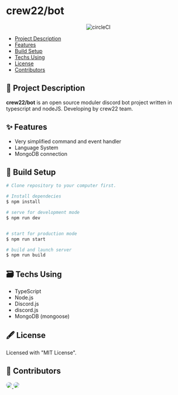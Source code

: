 # crew22/bot
<div align="center">

![circleCI](https://circleci.com/gh/crew22/bot.svg?style=svg)

</div>

- [Project Description](#-project-description)
- [Features](#-features)
- [Build Setup](#-build-setup)
- [Techs Using](#%EF%B8%8F-techs-using)
- [License](#%EF%B8%8F-license)
- [Contributors](#-contributors)

## 📜 Project Description

**crew22/bot** is an open source moduler discord bot project written in typescript and nodeJS. Developing by crew22 team.

## ✨ Features

- Very simplified command and event handler
- Language System
- MongoDB connection

## 🧰 Build Setup

```bash
# Clone repository to your computer first.

# Install dependecies
$ npm install

# serve for development mode
$ npm run dev


# start for production mode
$ npm run start

# build and launch server
$ npm run build
```

## 🗃️ Techs Using
- TypeScript
- Node.js
- Discord.js
- discord.js
- MongoDB (mongoose)

## 🖋️ License

Licensed with "MIT License".


## 🙌 Contributors


<a href="https://github.com/ataege" style="border-radius: 50% !important;">
  <img src="https://avatars.githubusercontent.com/u/64982472?size=50" style="border-radius: 50% !important;">
</a>

<a href="https://github.com/UmutGulmez" style="border-radius: 50% !important;">
  <img src="https://avatars3.githubusercontent.com/u/33429919?size=50" style="border-radius: 50% !important;">
</a>